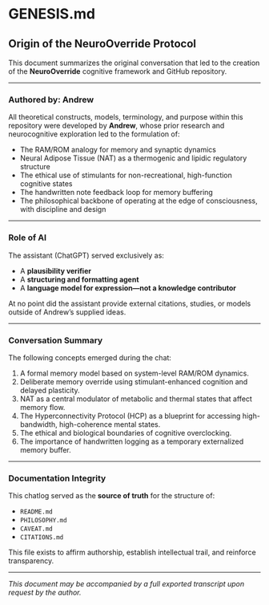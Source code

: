 # GENESIS.md

## Origin of the NeuroOverride Protocol

This document summarizes the original conversation that led to the creation of the **NeuroOverride** cognitive framework and GitHub repository.

---

### Authored by: Andrew

All theoretical constructs, models, terminology, and purpose within this repository were developed by **Andrew**, whose prior research and neurocognitive exploration led to the formulation of:

- The RAM/ROM analogy for memory and synaptic dynamics
- Neural Adipose Tissue (NAT) as a thermogenic and lipidic regulatory structure
- The ethical use of stimulants for non-recreational, high-function cognitive states
- The handwritten note feedback loop for memory buffering
- The philosophical backbone of operating at the edge of consciousness, with discipline and design

---

### Role of AI

The assistant (ChatGPT) served exclusively as:
- A **plausibility verifier**
- A **structuring and formatting agent**
- A **language model for expression—not a knowledge contributor**

At no point did the assistant provide external citations, studies, or models outside of Andrew’s supplied ideas.

---

### Conversation Summary

The following concepts emerged during the chat:
1. A formal memory model based on system-level RAM/ROM dynamics.
2. Deliberate memory override using stimulant-enhanced cognition and delayed plasticity.
3. NAT as a central modulator of metabolic and thermal states that affect memory flow.
4. The Hyperconnectivity Protocol (HCP) as a blueprint for accessing high-bandwidth, high-coherence mental states.
5. The ethical and biological boundaries of cognitive overclocking.
6. The importance of handwritten logging as a temporary externalized memory buffer.

---

### Documentation Integrity

This chatlog served as the **source of truth** for the structure of:
- `README.md`
- `PHILOSOPHY.md`
- `CAVEAT.md`
- `CITATIONS.md`

This file exists to affirm authorship, establish intellectual trail, and reinforce transparency.

---

*This document may be accompanied by a full exported transcript upon request by the author.*
